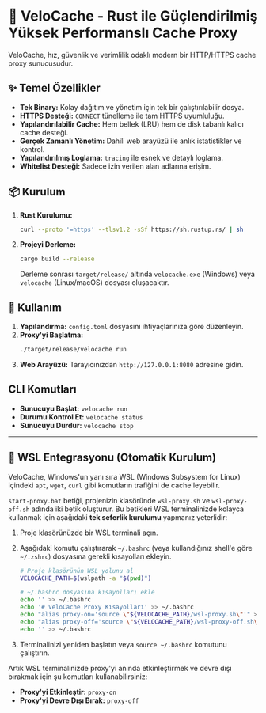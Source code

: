 # 🚀 VeloCache - Rust ile Güçlendirilmiş Yüksek Performanslı Cache Proxy

VeloCache, hız, güvenlik ve verimlilik odaklı modern bir HTTP/HTTPS cache proxy sunucusudur.

## ✨ Temel Özellikler

- **Tek Binary:** Kolay dağıtım ve yönetim için tek bir çalıştırılabilir dosya.
- **HTTPS Desteği:** `CONNECT` tünelleme ile tam HTTPS uyumluluğu.
- **Yapılandırılabilir Cache:** Hem bellek (LRU) hem de disk tabanlı kalıcı cache desteği.
- **Gerçek Zamanlı Yönetim:** Dahili web arayüzü ile anlık istatistikler ve kontrol.
- **Yapılandırılmış Loglama:** `tracing` ile esnek ve detaylı loglama.
- **Whitelist Desteği:** Sadece izin verilen alan adlarına erişim.

## 📦 Kurulum

1.  **Rust Kurulumu:**
    ```bash
    curl --proto '=https' --tlsv1.2 -sSf https://sh.rustup.rs/ | sh
    ```

2.  **Projeyi Derleme:**
    ```bash
    cargo build --release
    ```
    Derleme sonrası `target/release/` altında `velocache.exe` (Windows) veya `velocache` (Linux/macOS) dosyası oluşacaktır.

## 🚀 Kullanım

1.  **Yapılandırma:** `config.toml` dosyasını ihtiyaçlarınıza göre düzenleyin.
2.  **Proxy'yi Başlatma:**
    ```bash
    ./target/release/velocache run
    ```
3.  **Web Arayüzü:**
    Tarayıcınızdan `http://127.0.0.1:8080` adresine gidin.

## CLI Komutları

- **Sunucuyu Başlat:** `velocache run`
- **Durumu Kontrol Et:** `velocache status`
- **Sunucuyu Durdur:** `velocache stop`

---

## 🐧 WSL Entegrasyonu (Otomatik Kurulum)

VeloCache, Windows'un yanı sıra WSL (Windows Subsystem for Linux) içindeki `apt`, `wget`, `curl` gibi komutların trafiğini de cache'leyebilir.

`start-proxy.bat` betiği, projenizin klasöründe `wsl-proxy.sh` ve `wsl-proxy-off.sh` adında iki betik oluşturur. Bu betikleri WSL terminalinizde kolayca kullanmak için aşağıdaki **tek seferlik kurulumu** yapmanız yeterlidir:

1.  Proje klasörünüzde bir WSL terminali açın.
2.  Aşağıdaki komutu çalıştırarak `~/.bashrc` (veya kullandığınız shell'e göre `~/.zshrc`) dosyasına gerekli kısayolları ekleyin.

    ```bash
    # Proje klasörünün WSL yolunu al
    VELOCACHE_PATH=$(wslpath -a "$(pwd)")

    # ~/.bashrc dosyasına kısayolları ekle
    echo '' >> ~/.bashrc
    echo '# VeloCache Proxy Kısayolları' >> ~/.bashrc
    echo "alias proxy-on='source \"${VELOCACHE_PATH}/wsl-proxy.sh\"'" >> ~/.bashrc
    echo "alias proxy-off='source \"${VELOCACHE_PATH}/wsl-proxy-off.sh\"'" >> ~/.bashrc
    echo '' >> ~/.bashrc
    ```
3.  Terminalinizi yeniden başlatın veya `source ~/.bashrc` komutunu çalıştırın.

Artık WSL terminalinizde proxy'yi anında etkinleştirmek ve devre dışı bırakmak için şu komutları kullanabilirsiniz:

-   **Proxy'yi Etkinleştir:** `proxy-on`
-   **Proxy'yi Devre Dışı Bırak:** `proxy-off`